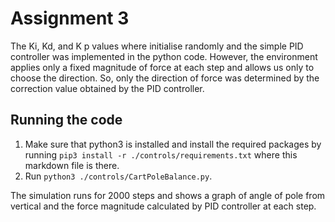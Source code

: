 # Assignment 3

The Ki, Kd, and K p values where initialise randomly and the simple PID controller was implemented in the python code. However, the environment applies only a fixed magnitude of force at each step and allows us only to choose the direction. So, only the direction of force was determined by the correction value obtained by the PID controller.

## Running the code

1. Make sure that python3 is installed and install the required packages by running `pip3 install -r ./controls/requirements.txt` where this markdown file is there.
2. Run `python3 ./controls/CartPoleBalance.py`.

The simulation runs for 2000 steps and shows a graph of angle of pole from vertical and the force magnitude calculated by PID controller at each step.

